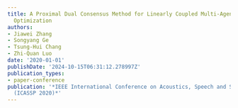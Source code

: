 ```yaml
---
title: A Proximal Dual Consensus Method for Linearly Coupled Multi-Agent Non-Convex
  Optimization
authors:
- Jiawei Zhang
- Songyang Ge
- Tsung-Hui Chang
- Zhi-Quan Luo
date: '2020-01-01'
publishDate: '2024-10-15T06:31:12.278997Z'
publication_types:
- paper-conference
publication: '*IEEE International Conference on Acoustics, Speech and Signal Processing
  (ICASSP 2020)*'
---
```

